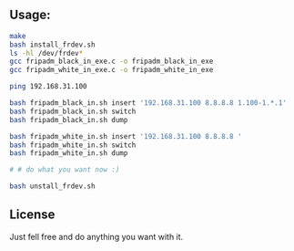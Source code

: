 ## Usage:

```bash
make 
bash install_frdev.sh
ls -hl /dev/frdev*
gcc fripadm_black_in_exe.c -o fripadm_black_in_exe
gcc fripadm_white_in_exe.c -o fripadm_white_in_exe

ping 192.168.31.100 

bash fripadm_black_in.sh insert '192.168.31.100 8.8.8.8 1.100-1.*.1'
bash fripadm_black_in.sh switch
bash fripadm_black_in.sh dump

bash fripadm_white_in.sh insert '192.168.31.100 8.8.8.8 '
bash fripadm_white_in.sh switch
bash fripadm_white_in.sh dump

# # do what you want now :)

bash unstall_frdev.sh
```

## License

Just fell free and do anything you want with it.
